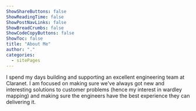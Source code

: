 ```yaml
---
ShowShareButtons: false
ShowReadingTime: false
ShowPostNavLinks: false
ShowBreadCrumbs: false
ShowCodeCopyButtons: false
ShowToc: false
title: "About Me"
author: "."
categories:
  - sitePages
---
```


I spend my days building and supporting an excellent engineering team at Claranet. I am focused on making sure we've always got new and interesting solutions to customer problems (hence my interest in wardley mapping) and making sure the engineers have the best experience they can delivering it.